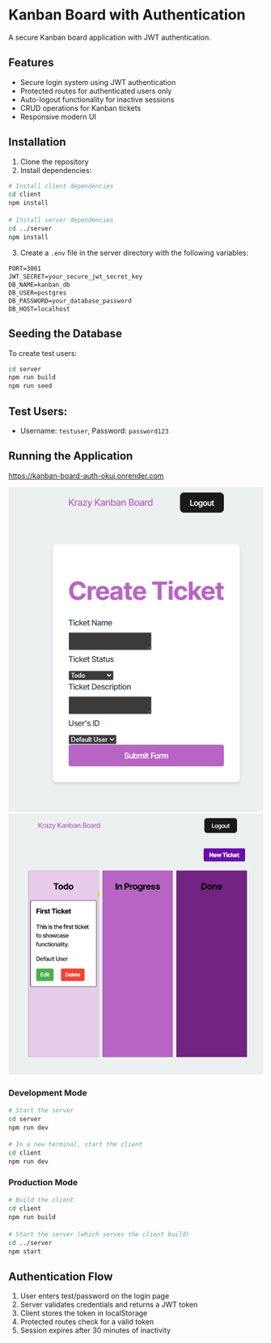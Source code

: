 # Kanban Board with Authentication

A secure Kanban board application with JWT authentication.

## Features

- Secure login system using JWT authentication
- Protected routes for authenticated users only
- Auto-logout functionality for inactive sessions
- CRUD operations for Kanban tickets
- Responsive modern UI

## Installation

1. Clone the repository
2. Install dependencies:

```bash
# Install client dependencies
cd client
npm install

# Install server dependencies
cd ../server
npm install
```

3. Create a `.env` file in the server directory with the following variables:
```
PORT=3001
JWT_SECRET=your_secure_jwt_secret_key
DB_NAME=kanban_db
DB_USER=postgres
DB_PASSWORD=your_database_password
DB_HOST=localhost
```

## Seeding the Database

To create test users:

```bash
cd server
npm run build
npm run seed
```

## Test Users:
- Username: `testuser`, Password: `password123`

## Running the Application


https://kanban-board-auth-okuj.onrender.com

![screenshot1](./client/public/create-ticket-screen.png)
![sreenshot2](./client/public/ticket-screen.png)

### Development Mode

```bash
# Start the server
cd server
npm run dev

# In a new terminal, start the client
cd client
npm run dev
```

### Production Mode

```bash
# Build the client
cd client
npm run build

# Start the server (which serves the client build)
cd ../server
npm start
```

## Authentication Flow

1. User enters test/password on the login page
2. Server validates credentials and returns a JWT token
3. Client stores the token in localStorage
4. Protected routes check for a valid token
5. Session expires after 30 minutes of inactivity